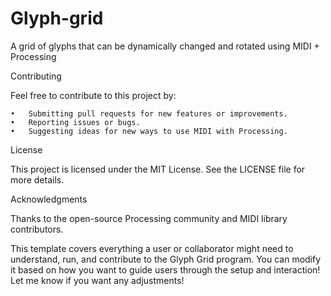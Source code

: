 # Glyph-grid
A grid of glyphs that can be dynamically changed and rotated using MIDI + Processing

Contributing

Feel free to contribute to this project by:

	•	Submitting pull requests for new features or improvements.
	•	Reporting issues or bugs.
	•	Suggesting ideas for new ways to use MIDI with Processing.

License

This project is licensed under the MIT License. See the LICENSE file for more details.

Acknowledgments

Thanks to the open-source Processing community and MIDI library contributors.

This template covers everything a user or collaborator might need to understand, run, and contribute to the Glyph Grid program. You can modify it based on how you want to guide users through the setup and interaction! Let me know if you want any adjustments!
